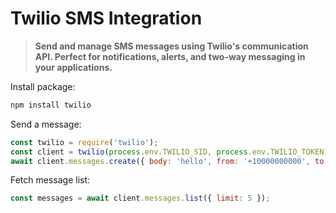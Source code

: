 # Twilio SMS Integration

> **Send and manage SMS messages using Twilio's communication API. Perfect for notifications, alerts, and two-way messaging in your applications.**

Install package:

```bash
npm install twilio
```

Send a message:

```javascript
const twilio = require('twilio');
const client = twilio(process.env.TWILIO_SID, process.env.TWILIO_TOKEN);
await client.messages.create({ body: 'hello', from: '+10000000000', to: '+19999999999' });
```

Fetch message list:

```javascript
const messages = await client.messages.list({ limit: 5 });
```
